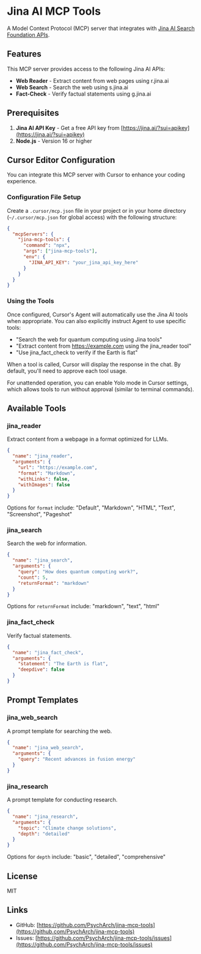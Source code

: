 # Jina AI MCP Tools

A Model Context Protocol (MCP) server that integrates with [Jina AI Search Foundation APIs](https://docs.jina.ai/).

## Features

This MCP server provides access to the following Jina AI APIs:

- **Web Reader** - Extract content from web pages using r.jina.ai
- **Web Search** - Search the web using s.jina.ai
- **Fact-Check** - Verify factual statements using g.jina.ai

## Prerequisites

1. **Jina AI API Key** - Get a free API key from [https://jina.ai/?sui=apikey](https://jina.ai/?sui=apikey)
2. **Node.js** - Version 16 or higher

## Cursor Editor Configuration

You can integrate this MCP server with Cursor to enhance your coding experience.

### Configuration File Setup

Create a `.cursor/mcp.json` file in your project or in your home directory (`~/.cursor/mcp.json` for global access) with the following structure:

```json
{
  "mcpServers": {
    "jina-mcp-tools": {
      "command": "npx",
      "args": ["jina-mcp-tools"],
      "env": {
        "JINA_API_KEY": "your_jina_api_key_here"
      }
    }
  }
}
```

### Using the Tools

Once configured, Cursor's Agent will automatically use the Jina AI tools when appropriate. You can also explicitly instruct Agent to use specific tools:

- "Search the web for quantum computing using Jina tools"
- "Extract content from https://example.com using the jina_reader tool"
- "Use jina_fact_check to verify if the Earth is flat"

When a tool is called, Cursor will display the response in the chat. By default, you'll need to approve each tool usage.

For unattended operation, you can enable Yolo mode in Cursor settings, which allows tools to run without approval (similar to terminal commands).

## Available Tools

### jina_reader

Extract content from a webpage in a format optimized for LLMs.

```json
{
  "name": "jina_reader",
  "arguments": {
    "url": "https://example.com",
    "format": "Markdown",
    "withLinks": false,
    "withImages": false
  }
}
```

Options for `format` include: "Default", "Markdown", "HTML", "Text", "Screenshot", "Pageshot"

### jina_search

Search the web for information.

```json
{
  "name": "jina_search",
  "arguments": {
    "query": "How does quantum computing work?",
    "count": 5,
    "returnFormat": "markdown"
  }
}
```

Options for `returnFormat` include: "markdown", "text", "html"

### jina_fact_check

Verify factual statements.

```json
{
  "name": "jina_fact_check",
  "arguments": {
    "statement": "The Earth is flat",
    "deepdive": false
  }
}
```

## Prompt Templates

### jina_web_search

A prompt template for searching the web.

```json
{
  "name": "jina_web_search",
  "arguments": {
    "query": "Recent advances in fusion energy"
  }
}
```

### jina_research

A prompt template for conducting research.

```json
{
  "name": "jina_research",
  "arguments": {
    "topic": "Climate change solutions",
    "depth": "detailed"
  }
}
```

Options for `depth` include: "basic", "detailed", "comprehensive"

## License

MIT

## Links

- GitHub: [https://github.com/PsychArch/jina-mcp-tools](https://github.com/PsychArch/jina-mcp-tools)
- Issues: [https://github.com/PsychArch/jina-mcp-tools/issues](https://github.com/PsychArch/jina-mcp-tools/issues) 
